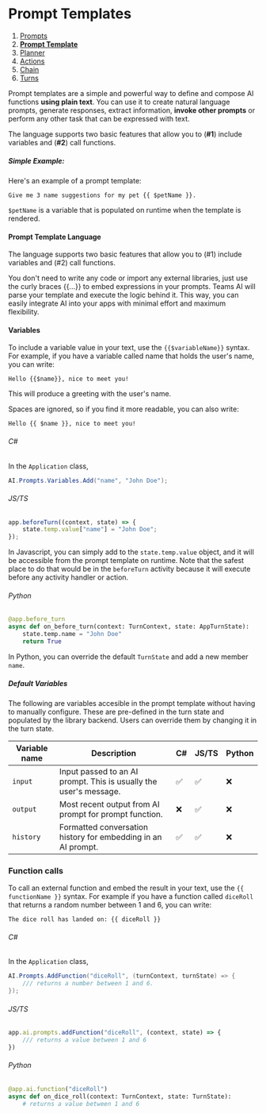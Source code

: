 # Prompt Templates

1. [Prompts](./00.PROMPTS.md)
2. [**Prompt Template**](./01.PROMPT-TEMPLATES.md)
3. [Planner](./02.PLANNER.md)
4. [Actions](./03.ACTIONS.md)
5. [Chain](./04.CHAIN.md)
6. [Turns](./05.TURNS.md)


Prompt templates are a simple and powerful way to
define and compose AI functions **using plain text**.
You can use it to create natural language prompts, generate responses, extract
information, **invoke other prompts** or perform any other task that can be
expressed with text.

The language supports two basic features that allow you to (**#1**) include
variables and (**#2**) call functions.

##### Simple Example:

Here's an example of a prompt template:

```
Give me 3 name suggestions for my pet {{ $petName }}.
```

```$petName``` is a variable that is populated on runtime when the template is rendered.

#### Prompt Template Language

The language supports two basic features that allow you to (#1) include
variables and (#2) call functions.

You don't need to write any code or import any external libraries, just use the
curly braces {{...}} to embed expressions in your prompts.
Teams AI will parse your template and execute the logic behind it.
This way, you can easily integrate AI into your apps with minimal effort and
maximum flexibility.

#### Variables

To include a variable value in your text, use the `{{$variableName}}` syntax. For example, if you have a variable called name that holds the user's name, you can write:

```Hello {{$name}}, nice to meet you!```

This will produce a greeting with the user's name.

Spaces are ignored, so if you find it more readable, you can also write:

```Hello {{ $name }}, nice to meet you!```

###### C#

In the `Application` class,

```C#
AI.Prompts.Variables.Add("name", "John Doe");
```

###### JS/TS

```typescript
app.beforeTurn((context, state) => {
    state.temp.value["name"] = "John Doe";
});
```

In Javascript, you can simply add to the `state.temp.value` object, and it will be accessible from the prompt template on runtime. Note that the safest place to do that would be in the `beforeTurn` activity because it will execute before any activity handler or action.

###### Python

```python
@app.before_turn
async def on_before_turn(context: TurnContext, state: AppTurnState):
    state.temp.name = "John Doe"
    return True
```

In Python, you can override the default `TurnState` and add a new member `name`.

##### Default Variables

The following are variables accesible in the prompt template without having to manually configure. These are pre-defined in the turn state and populated by the library backend. Users can override them by changing it in the turn state.

| Variable name  | Description | C# | JS/TS | Python | 
|---|------|---|---|---|
| `input`   | Input passed to an AI prompt. This is usually the user's message. | ✅ | ✅ | ❌ |
| `output`   | Most recent output from AI prompt for prompt function.   | ❌ | ✅ | ❌ |
| `history`   | Formatted conversation history for embedding in an AI prompt. | ✅ | ✅ | ❌ |

### Function calls

To call an external function and embed the result in your text, use the ```{{ functionName }}``` syntax. For example if you have a function called `diceRoll` that returns a random number between 1 and 6, you can write:

```The dice roll has landed on: {{ diceRoll }}```

###### C#

In the `Application` class,

```C#
AI.Prompts.AddFunction("diceRoll", (turnContext, turnState) => {
    /// returns a number between 1 and 6.
});
```

###### JS/TS

```typescript
app.ai.prompts.addFunction("diceRoll", (context, state) => {
    /// returns a value between 1 and 6
}) 
```

###### Python

```python
@app.ai.function("diceRoll")
async def on_dice_roll(context: TurnContext, state: TurnState):
    # returns a value between 1 and 6
```

<!-- TODO: Add a section that describes the prompt folder with the config.json file and skprompt.txt file. -->
